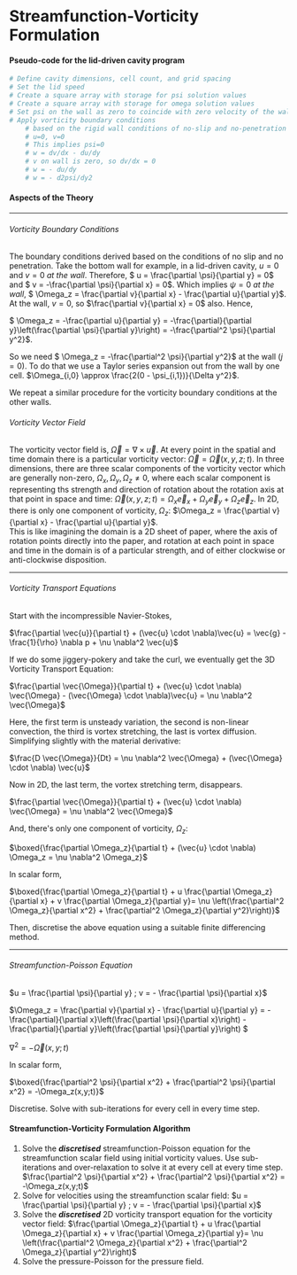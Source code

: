 Streamfunction-Vorticity Formulation
====================================

#### Pseudo-code for the lid-driven cavity program
```python
# Define cavity dimensions, cell count, and grid spacing
# Set the lid speed
# Create a square array with storage for psi solution values
# Create a square array with storage for omega solution values
# Set psi on the wall as zero to coincide with zero velocity of the walls
# Apply vorticity boundary conditions 
    # based on the rigid wall conditions of no-slip and no-penetration
    # u=0, v=0
    # This implies psi=0
    # w = dv/dx - du/dy
    # v on wall is zero, so dv/dx = 0
    # w = - du/dy
    # w = - d2psi/dy2
```

#### Aspects of the Theory

------------------------------------------

###### Vorticity Boundary Conditions
The boundary conditions derived based on the conditions of no slip and no penetration.
Take the bottom wall for example, in a lid-driven cavity, $u = 0$ and $v = 0$ _at the wall_. Therefore,
$ u = \frac{\partial \psi}{\partial y} = 0$ and
$ v = -\frac{\partial \psi}{\partial x} = 0$.
Which implies $\psi = 0$ _at the wall_,
$ \Omega_z = \frac{\partial v}{\partial x} - \frac{\partial u}{\partial y}$.
At the wall, $v = 0$, so $\frac{\partial v}{\partial x} = 0$ also. Hence,

$ \Omega_z = -\frac{\partial u}{\partial y} = -\frac{\partial}{\partial y}\left(\frac{\partial \psi}{\partial y}\right) = -\frac{\partial^2 \psi}{\partial y^2}$.

So we need $ \Omega_z = -\frac{\partial^2 \psi}{\partial y^2}$ at the wall ($j = 0$). To do that we use a Taylor series expansion out from the wall by one cell.
$\Omega_{i,0} \approx \frac{2(0 - \psi_{i,1})}{\Delta y^2}$.

We repeat a similar procedure for the vorticity boundary conditions at the other walls.

###### Vorticity Vector Field
The vorticity vector field is,
$\vec{\Omega} = \nabla \times \vec{u}$.
At every point in the spatial and time domain there is a particular vorticity vector:
$\vec{\Omega} = \vec{\Omega}(x,y,z;t)$.
In three dimensions, there are three scalar components of the vorticity vector which are generally non-zero,
$\Omega_x, \Omega_y, \Omega_z \ne 0$,
where each scalar component is representing ths strength and direction of rotation about the rotation axis at that point in space and time:
$\vec{\Omega}(x,y,z;t) = \Omega_x \vec{e}_x + \Omega_y \vec{e}_y + \Omega_z \vec{e}_z$.
In 2D, there is only one component of vorticity, $\Omega_z$:
$\Omega_z = \frac{\partial v}{\partial x} - \frac{\partial u}{\partial y}$.\
This is like imagining the domain is a 2D sheet of paper, where the axis of rotation points directly into the paper, and rotation at each point in space and time in the domain is of a particular strength, and of either clockwise or anti-clockwise disposition.

-----------------------------------------

###### Vorticity Transport Equations

Start with the incompressible Navier-Stokes,

$\frac{\partial \vec{u}}{\partial t} + (\vec{u} \cdot \nabla)\vec{u} = \vec{g} - \frac{1}{\rho} \nabla p + \nu \nabla^2 \vec{u}$

If we do some jiggery-pokery and take the curl, we eventually get the 3D Vorticity Transport Equation:

$\frac{\partial \vec{\Omega}}{\partial t} + (\vec{u} \cdot \nabla) \vec{\Omega} - (\vec{\Omega} \cdot \nabla)\vec{u} = \nu \nabla^2 \vec{\Omega}$

Here, the first term is unsteady variation, the second is non-linear convection, the third is vortex stretching, the last is vortex diffusion. Simplifying slightly with the material derivative:

$\frac{D \vec{\Omega}}{Dt} = \nu \nabla^2 \vec{\Omega} + (\vec{\Omega} \cdot \nabla) \vec{u}$

Now in 2D, the last term, the vortex stretching term, disappears.

$\frac{\partial \vec{\Omega}}{\partial t} + (\vec{u} \cdot \nabla) \vec{\Omega} = \nu \nabla^2 \vec{\Omega}$

And, there's only one component of vorticity, $\Omega_z$:

$\boxed{\frac{\partial \Omega_z}{\partial t} + (\vec{u} \cdot \nabla) \Omega_z = \nu \nabla^2 \Omega_z}$

In scalar form,

$\boxed{\frac{\partial \Omega_z}{\partial t} + u \frac{\partial \Omega_z}{\partial x} + v \frac{\partial \Omega_z}{\partial y}= \nu \left(\frac{\partial^2 \Omega_z}{\partial x^2} + \frac{\partial^2 \Omega_z}{\partial y^2}\right)}$

Then, discretise the above equation using a suitable finite differencing method.

-------------------------------

###### Streamfunction-Poisson Equation

$u = \frac{\partial \psi}{\partial y} ; v = - \frac{\partial \psi}{\partial x}$

$\Omega_z = \frac{\partial v}{\partial x} - \frac{\partial u}{\partial y} = -\frac{\partial}{\partial x}\left(\frac{\partial \psi}{\partial x}\right) - \frac{\partial}{\partial y}\left(\frac{\partial \psi}{\partial y}\right) $

$\nabla^2 = -{\vec{\Omega}(x,y;t)}$

In scalar form,

$\boxed{\frac{\partial^2 \psi}{\partial x^2} + \frac{\partial^2 \psi}{\partial x^2} = -\Omega_z(x,y;t)}$

Discretise. Solve with sub-iterations for every cell in every time step.

#### Streamfunction-Vorticity Formulation Algorithm

1. Solve the _**discretised**_ streamfunction-Poisson equation for the streamfunction scalar field using initial vorticity values. Use sub-iterations and over-relaxation to solve it at every cell at every time step.
$\frac{\partial^2 \psi}{\partial x^2} + \frac{\partial^2 \psi}{\partial x^2} = -\Omega_z(x,y;t)$
2. Solve for velocities using the streamfunction scalar field:
$u = \frac{\partial \psi}{\partial y} ; v = - \frac{\partial \psi}{\partial x}$
3. Solve the _**discretised**_ 2D vorticity transport equation for the vorticity vector field:
$\frac{\partial \Omega_z}{\partial t} + u \frac{\partial \Omega_z}{\partial x} + v \frac{\partial \Omega_z}{\partial y}= \nu \left(\frac{\partial^2 \Omega_z}{\partial x^2} + \frac{\partial^2 \Omega_z}{\partial y^2}\right)$
4. Solve the pressure-Poisson for the pressure field.



